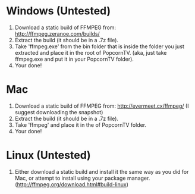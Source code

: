 # Windows (Untested)

1. Download a static build of FFMPEG from: http://ffmpeg.zeranoe.com/builds/
2. Extract the build (it should be in a .7z file).
3. Take 'ffmpeg.exe' from the bin folder that is inside the folder you just extracted and place it in the root of PopcornTV. (aka, just take ffmpeg.exe and put it in your PopcornTV folder).
4. Your done!

# Mac

1. Download a static build of FFMPEG from: http://evermeet.cx/ffmpeg/ (I suggest downloading the snapshot)
2. Extract the build (it should be in a .7z file).
3. Take 'ffmpeg' and place it in the of PopcornTV folder.
4. Your done!

# Linux (Untested)

1. Either download a static build and install it the same way as you did for Mac, or attempt to install using your package manager. (http://ffmpeg.org/download.html#build-linux)